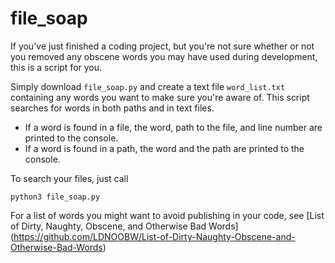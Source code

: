 # file_soap

If you've just finished a coding project, but you're not sure whether or not you removed any obscene words you may have used during development, this is a script for you. 

Simply download `file_soap.py` and create a text file `word_list.txt` containing any words you want to make sure you're aware of. This script searches for words in both paths and in text files. 
+ If a word is found in a file, the word, path to the file, and line number are printed to the console. 
+ If a word is found in a path, the word and the path are printed to the console.

To search your files, just call 
```
python3 file_soap.py
```

For a list of words you might want to avoid publishing in your code, see
[List of Dirty, Naughty, Obscene, and Otherwise Bad Words]
(https://github.com/LDNOOBW/List-of-Dirty-Naughty-Obscene-and-Otherwise-Bad-Words)

